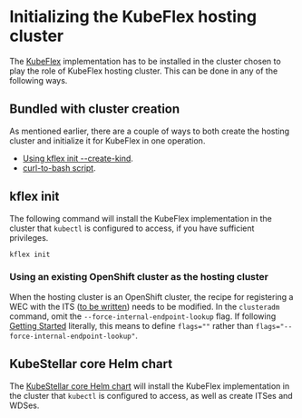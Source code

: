 # Initializing the KubeFlex hosting cluster

The [KubeFlex](https://github.com/kubestellar/kubeflex) implementation
has to be installed in the cluster chosen to play the role of KubeFlex
hosting cluster. This can be done in any of the following ways.

## Bundled with cluster creation

As mentioned earlier, there are a couple of ways to both create the hosting cluster and initialize it for KubeFlex in one operation.

- [Using kflex init --create-kind](acquire-hosting-cluster.md#create-and-init-a-kind-cluster-as-hosting-cluster-with-kflex).
- [curl-to-bash script](acquire-hosting-cluster.md#create-and-init-a-kind-cluster-as-hosting-cluster-with-curl-to-bash-script).

## kflex init

The following command will install the KubeFlex implementation in the cluster that `kubectl` is configured to access, if you have sufficient privileges.

```shell
kflex init
```

### Using an existing OpenShift cluster as the hosting cluster

When the hosting cluster is an OpenShift cluster, the recipe for registering a WEC with the ITS ([to be written](wec.md)) needs to be modified. In the `clusteradm` command, omit the `--force-internal-endpoint-lookup` flag. If following [Getting Started](get-started.md#create-and-register-two-workload-execution-clusters) literally, this means to define `flags=""` rather than `flags="--force-internal-endpoint-lookup"`.

## KubeStellar core Helm chart

The [KubeStellar core Helm chart](core-chart.md) will install the KubeFlex implementation in the cluster that `kubectl` is configured to access, as well as create ITSes and WDSes.

